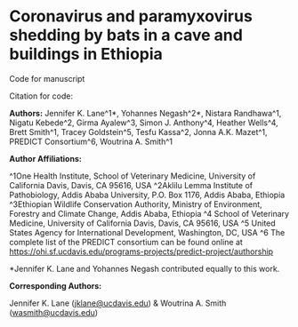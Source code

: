 # Coronavirus and paramyxovirus shedding by bats in a cave and buildings in Ethiopia

Code for manuscript

Citation for code: 

**Authors:** Jennifer K. Lane^1*, Yohannes Negash^2*, Nistara Randhawa^1, Nigatu Kebede^2, Girma Ayalew^3, Simon J. Anthony^4, Heather Wells^4, Brett Smith^1, Tracey Goldstein^5, Tesfu Kassa^2, Jonna A.K. Mazet^1, PREDICT Consortium^6, Woutrina A. Smith^1


**Author Affiliations:**

^1One Health Institute, School of Veterinary Medicine, University of California Davis, Davis, CA 95616, USA
^2Aklilu Lemma Institute of Pathobiology, Addis Ababa University, P.O. Box 1176, Addis Ababa, Ethiopia 
^3Ethiopian Wildlife Conservation Authority, Ministry of Environment, Forestry and Climate Change, Addis Ababa, Ethiopia 
^4 School of Veterinary Medicine, University of California Davis, Davis, CA 95616, USA
^5 United States Agency for International Development, Washington, DC, USA
^6 The complete list of the PREDICT consortium can be found online at https://ohi.sf.ucdavis.edu/programs-projects/predict-project/authorship 


*Jennifer K. Lane and Yohannes Negash contributed equally to this work.


**Corresponding Authors:**

Jennifer K. Lane (jklane@ucdavis.edu) & Woutrina A. Smith (wasmith@ucdavis.edu)
